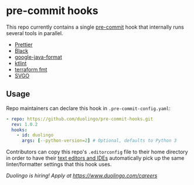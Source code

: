 # pre-commit hooks

This repo currently contains a single [pre-commit](https://pre-commit.com/) hook that internally runs several tools in parallel.

- [Prettier](https://github.com/prettier/prettier)
- [Black](https://github.com/psf/black)
- [google-java-format](https://github.com/google/google-java-format)
- [ktlint](https://github.com/pinterest/ktlint)
- [terraform fmt](https://github.com/hashicorp/terraform)
- [SVGO](https://github.com/svg/svgo)

## Usage

Repo maintainers can declare this hook in `.pre-commit-config.yaml`:

```yaml
- repo: https://github.com/duolingo/pre-commit-hooks.git
  rev: 1.0.2
  hooks:
    - id: duolingo
      args: [--python-version=2] # Optional, defaults to Python 3
```

Contributors can copy this repo's `.editorconfig` file to their home directory in order to have their [text editors and IDEs](https://editorconfig.org/) automatically pick up the same linter/formatter settings that this hook uses.

_Duolingo is hiring! Apply at https://www.duolingo.com/careers_
